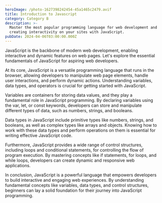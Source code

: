 ```yaml
---
heroImage: /photo-1627398242454-45a1465c2479.avif
title: Introduction to Javascript
category: Category B
description: >-
  Master the most popular programming language for web development and start
  creating interactivity on your sites with JavaScript.
pubDate: 2024-04-06T03:00:00.000Z
---
```


JavaScript is the backbone of modern web development, enabling interactive and dynamic features on web pages. Let's explore the essential fundamentals of JavaScript for aspiring web developers.

At its core, JavaScript is a versatile programming language that runs in the browser, allowing developers to manipulate web page elements, handle user interactions, and perform dynamic actions. Understanding variables, data types, and operators is crucial for getting started with JavaScript.

Variables are containers for storing data values, and they play a fundamental role in JavaScript programming. By declaring variables using the var, let, or const keywords, developers can store and manipulate different types of data, such as numbers, strings, and booleans.

Data types in JavaScript include primitive types like numbers, strings, and booleans, as well as complex types like arrays and objects. Knowing how to work with these data types and perform operations on them is essential for writing effective JavaScript code.

Furthermore, JavaScript provides a wide range of control structures, including loops and conditional statements, for controlling the flow of program execution. By mastering concepts like if statements, for loops, and while loops, developers can create dynamic and responsive web applications.

In conclusion, JavaScript is a powerful language that empowers developers to build interactive and engaging web experiences. By understanding fundamental concepts like variables, data types, and control structures, beginners can lay a solid foundation for their journey into JavaScript programming.
